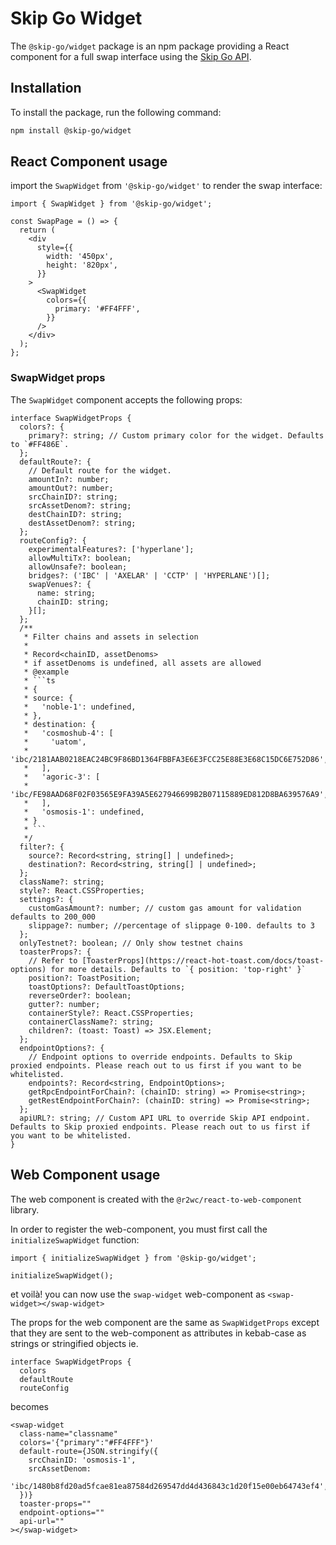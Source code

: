 # Skip Go Widget

The `@skip-go/widget` package is an npm package providing a React component for a full swap interface using the [Skip Go API](https://skip.build/).

## Installation

To install the package, run the following command:

```bash
npm install @skip-go/widget
```

## React Component usage

import the `SwapWidget` from `'@skip-go/widget'` to render the swap interface:

```tsx
import { SwapWidget } from '@skip-go/widget';

const SwapPage = () => {
  return (
    <div
      style={{
        width: '450px',
        height: '820px',
      }}
    >
      <SwapWidget
        colors={{
          primary: '#FF4FFF',
        }}
      />
    </div>
  );
};
```

### SwapWidget props

The `SwapWidget` component accepts the following props:

````tsx
interface SwapWidgetProps {
  colors?: {
    primary?: string; // Custom primary color for the widget. Defaults to `#FF486E`.
  };
  defaultRoute?: {
    // Default route for the widget.
    amountIn?: number;
    amountOut?: number;
    srcChainID?: string;
    srcAssetDenom?: string;
    destChainID?: string;
    destAssetDenom?: string;
  };
  routeConfig?: {
    experimentalFeatures?: ['hyperlane'];
    allowMultiTx?: boolean;
    allowUnsafe?: boolean;
    bridges?: ('IBC' | 'AXELAR' | 'CCTP' | 'HYPERLANE')[];
    swapVenues?: {
      name: string;
      chainID: string;
    }[];
  };
  /**
   * Filter chains and assets in selection
   *
   * Record<chainID, assetDenoms>
   * if assetDenoms is undefined, all assets are allowed
   * @example
   * ```ts
   * {
   * source: {
   *   'noble-1': undefined,
   * },
   * destination: {
   *   'cosmoshub-4': [
   *     'uatom',
   *     'ibc/2181AAB0218EAC24BC9F86BD1364FBBFA3E6E3FCC25E88E3E68C15DC6E752D86',
   *   ],
   *   'agoric-3': [
   *     'ibc/FE98AAD68F02F03565E9FA39A5E627946699B2B07115889ED812D8BA639576A9',
   *   ],
   *   'osmosis-1': undefined,
   * }
   * ```
   */
  filter?: {
    source?: Record<string, string[] | undefined>;
    destination?: Record<string, string[] | undefined>;
  };
  className?: string;
  style?: React.CSSProperties;
  settings?: {
    customGasAmount?: number; // custom gas amount for validation defaults to 200_000
    slippage?: number; //percentage of slippage 0-100. defaults to 3
  };
  onlyTestnet?: boolean; // Only show testnet chains
  toasterProps?: {
    // Refer to [ToasterProps](https://react-hot-toast.com/docs/toast-options) for more details. Defaults to `{ position: 'top-right' }`
    position?: ToastPosition;
    toastOptions?: DefaultToastOptions;
    reverseOrder?: boolean;
    gutter?: number;
    containerStyle?: React.CSSProperties;
    containerClassName?: string;
    children?: (toast: Toast) => JSX.Element;
  };
  endpointOptions?: {
    // Endpoint options to override endpoints. Defaults to Skip proxied endpoints. Please reach out to us first if you want to be whitelisted.
    endpoints?: Record<string, EndpointOptions>;
    getRpcEndpointForChain?: (chainID: string) => Promise<string>;
    getRestEndpointForChain?: (chainID: string) => Promise<string>;
  };
  apiURL?: string; // Custom API URL to override Skip API endpoint. Defaults to Skip proxied endpoints. Please reach out to us first if you want to be whitelisted.
}
````

## Web Component usage

The web component is created with the `@r2wc/react-to-web-component` library.

In order to register the web-component, you must first call the `initializeSwapWidget` function:

```tsx
import { initializeSwapWidget } from '@skip-go/widget';

initializeSwapWidget();
```

et voilà! you can now use the `swap-widget` web-component as `<swap-widget></swap-widget>`

The props for the web component are the same as `SwapWidgetProps` except that
they are sent to the web-component as attributes in kebab-case as strings or stringified objects ie.

```tsx
interface SwapWidgetProps {
  colors
  defaultRoute
  routeConfig
```

becomes

```tsx
<swap-widget
  class-name="classname"
  colors='{"primary":"#FF4FFF"}'
  default-route={JSON.stringify({
    srcChainID: 'osmosis-1',
    srcAssetDenom:
      'ibc/1480b8fd20ad5fcae81ea87584d269547dd4d436843c1d20f15e00eb64743ef4',
  })}
  toaster-props=""
  endpoint-options=""
  api-url=""
></swap-widget>
```
